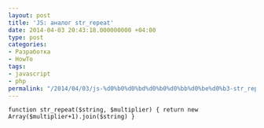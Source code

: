 ```yaml
---
layout: post
title: 'JS: аналог str_repeat'
date: 2014-04-03 20:43:18.000000000 +04:00
type: post
categories:
- Разработка
- HowTo
tags:
- javascript
- php
permalink: "/2014/04/03/js-%d0%b0%d0%bd%d0%b0%d0%bb%d0%be%d0%b3-str_repeat/"
---
```

```javascript; gutter: true; first-line: 1; highlight: []
function str_repeat($string, $multiplier) { return new Array($multiplier+1).join($string) }
```
